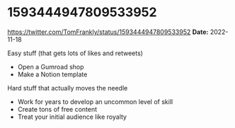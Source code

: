# 1593444947809533952
https://twitter.com/TomFrankly/status/1593444947809533952
**Date:** 2022-11-18

Easy stuff (that gets lots of likes and retweets)

- Open a Gumroad shop
- Make a Notion template

Hard stuff that actually moves the needle

- Work for years to develop an uncommon level of skill
- Create tons of free content
- Treat your initial audience like royalty
